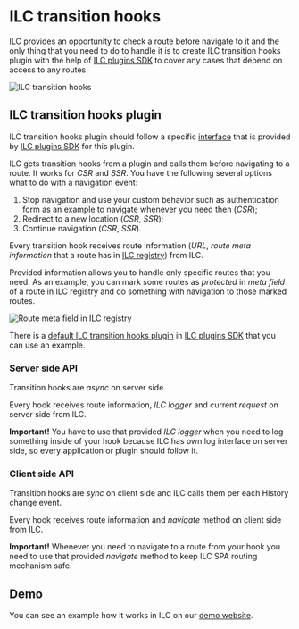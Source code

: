 # ILC transition hooks

ILC provides an opportunity to check a route before navigate to it and the only thing that you need to do to handle it is to create ILC transition hooks plugin with the help of [ILC plugins SDK](https://github.com/namecheap/ilc-plugins-sdk) to cover any cases that depend on access to any routes.

![ILC transition hooks](./assets/transition_hooks.gif)

## ILC transition hooks plugin

ILC transition hooks plugin should follow a specific [interface](https://github.com/namecheap/ilc-plugins-sdk/tree/master/src/plugins/transitionHooks) that is provided by [ILC plugins SDK](https://github.com/namecheap/ilc-plugins-sdk) for this plugin.

ILC gets transition hooks from a plugin and calls them before navigating to a route. It works for _CSR_ and _SSR_. You have the following several options what to do with a navigation event:

1. Stop navigation and use your custom behavior such as authentication form as an example to navigate whenever you need then (_CSR_);
2. Redirect to a new location (_CSR_, _SSR_);
3. Continue navigation (_CSR_, _SSR_).

Every transition hook receives route information (_URL_, _route meta information_ that a route has in [ILC registry](./registry.md)) from ILC.

Provided information allows you to handle only specific routes that you need. As an example, you can mark some routes as _protected_ in _meta field_ of a route in ILC registry and do something with navigation to those marked routes.

![Route meta field in ILC registry](./assets/route_meta_field.gif)

There is a [default ILC transition hooks plugin](https://github.com/namecheap/ilc-plugins-sdk/tree/master/src/plugins/transitionHooks) in [ILC plugins SDK](https://github.com/namecheap/ilc-plugins-sdk) that you can use an example.

### Server side API

Transition hooks are _async_ on server side.

Every hook receives route information, _ILC logger_ and current _request_ on server side from ILC.

**Important!** You have to use that provided _ILC logger_ when you need to log something inside of your hook because ILC has own log interface on server side, so every application or plugin should follow it.

### Client side API

Transition hooks are _sync_ on client side and ILC calls them per each History change event.

Every hook receives route information and _navigate_ method on client side from ILC.

**Important!** Whenever you need to navigate to a route from your hook you need to use that provided _navigate_ method to keep ILC SPA routing mechanism safe.

## Demo

You can see an example how it works in ILC on our [demo website](http://ilc-demo.namecheap.technology/hooks/).
